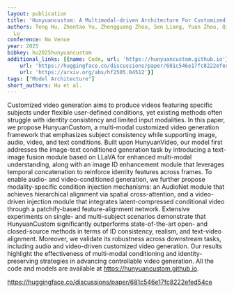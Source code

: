 ```yaml
---
layout: publication
title: 'Hunyuancustom: A Multimodal-driven Architecture For Customized Video Generation'
authors: Teng Hu, Zhentao Yu, Zhengguang Zhou, Sen Liang, Yuan Zhou, Qin Lin, Qinglin
  Lu
conference: No Venue
year: 2025
bibkey: hu2025hunyuancustom
additional_links: [{name: Code, url: 'https://hunyuancustom.github.io'}, {name: Code,
    url: 'https://huggingface.co/discussions/paper/681c546e17fc8222efed54ce'}, {name: Paper,
    url: 'https://arxiv.org/abs/hf2505.04512'}]
tags: ["Model Architecture"]
short_authors: Hu et al.
---
```

Customized video generation aims to produce videos featuring specific subjects under flexible user-defined conditions, yet existing methods often struggle with identity consistency and limited input modalities. In this paper, we propose HunyuanCustom, a multi-modal customized video generation framework that emphasizes subject consistency while supporting image, audio, video, and text conditions. Built upon HunyuanVideo, our model first addresses the image-text conditioned generation task by introducing a text-image fusion module based on LLaVA for enhanced multi-modal understanding, along with an image ID enhancement module that leverages temporal concatenation to reinforce identity features across frames. To enable audio- and video-conditioned generation, we further propose modality-specific condition injection mechanisms: an AudioNet module that achieves hierarchical alignment via spatial cross-attention, and a video-driven injection module that integrates latent-compressed conditional video through a patchify-based feature-alignment network. Extensive experiments on single- and multi-subject scenarios demonstrate that HunyuanCustom significantly outperforms state-of-the-art open- and closed-source methods in terms of ID consistency, realism, and text-video alignment. Moreover, we validate its robustness across downstream tasks, including audio and video-driven customized video generation. Our results highlight the effectiveness of multi-modal conditioning and identity-preserving strategies in advancing controllable video generation. All the code and models are available at https://hunyuancustom.github.io.

https://huggingface.co/discussions/paper/681c546e17fc8222efed54ce